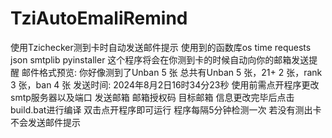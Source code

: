 # TziAutoEmaliRemind
使用Tzichecker测到卡时自动发送邮件提示
使用到的函数库os time requests json smtplib pyinstaller
这个程序将会在你测到卡的时候自动向你的邮箱发送提醒
邮件格式预览:
  你好像测到了Unban 5 张
  总共有Unban 5 张，21+ 2 张，rank 3 张，ban 4 张
  发送时间: 2024年8月2日16时34分23秒
使用前需点开程序更改smtp服务器以及端口 发送邮箱 邮箱授权码 目标邮箱
信息更改完毕后点击build.bat进行编译 双击点开程序即可运行
程序每隔5分钟检测一次 若没有测出卡不会发送邮件提示
